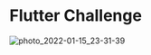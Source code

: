 # Flutter Challenge
![photo_2022-01-15_23-31-39](https://user-images.githubusercontent.com/44123678/149803896-86c924d7-ce7f-4721-9569-42982174400e.jpg)
